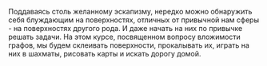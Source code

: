 Поддаваясь столь желанному эскапизму, нередко можно обнаружить себя блуждающим на поверхностях, отличных от привычной нам сферы - на поверхностях другого рода. И даже начать на них по привычке решать задачи. На этом курсе, посвященном вопросу вложимости графов, мы будем склеивать поверхности, прокалывать их, играть на них в шахматы, рисовать карты и искать дорогу домой.
